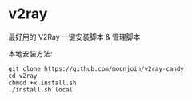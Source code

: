 # v2ray
最好用的 V2Ray 一键安装脚本 &amp; 管理脚本

本地安装方法:
```
git clone https://github.com/moonjoin/v2ray-candy
cd v2ray  
chmod +x install.sh  
./install.sh local  
```
